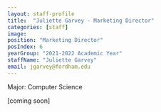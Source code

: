 ```yaml
---
layout: staff-profile
title:  "Juliette Garvey - Marketing Director"
categories: [staff]
image: 
position: "Marketing Director"
posIndex: 6
yearGroup: "2021-2022 Academic Year"
staffName: "Juliette Garvey"
email: jgarvey@fordham.edu
---
```


Major: Computer Science 

[coming soon]